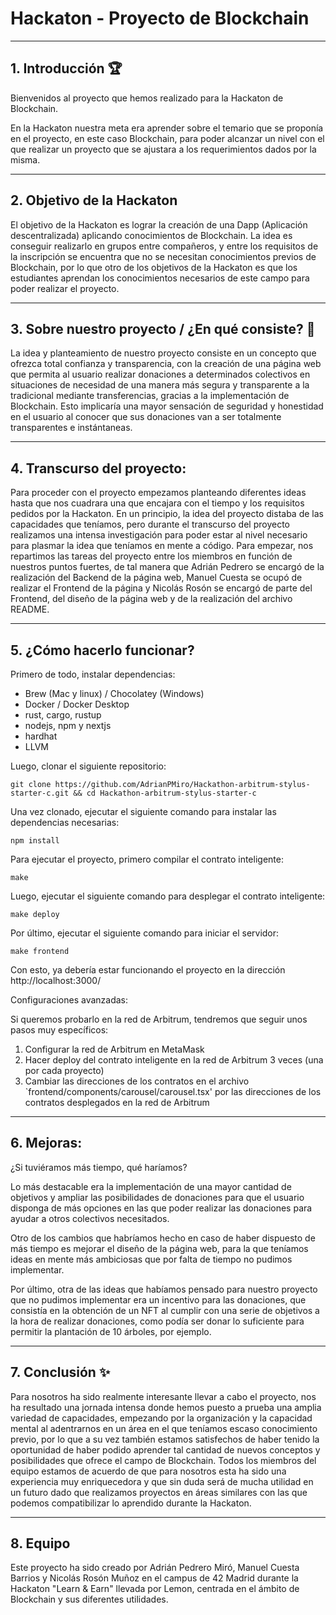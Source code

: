 # Hackaton - Proyecto de Blockchain

-----------------------------------------------------

## 1. Introducción 🏆

Bienvenidos al proyecto que hemos realizado para la Hackaton de Blockchain. 

En la Hackaton nuestra meta era aprender sobre el temario que se proponía en el proyecto, en este caso Blockchain, para poder alcanzar un nivel con el que realizar un proyecto que se ajustara a los requerimientos dados por la misma.

-----------------------------------------------------

## 2. Objetivo de la Hackaton

El objetivo de la Hackaton es lograr la creación de una Dapp (Aplicación descentralizada) aplicando conocimientos de Blockchain. La idea es conseguir realizarlo en grupos entre compañeros, y entre los requisitos de la inscripción se encuentra que no se necesitan conocimientos previos de Blockchain, por lo que otro de los objetivos de la Hackaton es que los estudiantes aprendan los conocimientos necesarios de este campo para poder realizar el proyecto.

-----------------------------------------------------

## 3. Sobre nuestro proyecto / ¿En qué consiste? 🎯

La idea y planteamiento de nuestro proyecto consiste en un concepto que ofrezca total confianza y transparencia, con la creación de una página web que permita al usuario realizar donaciones a determinados colectivos en situaciones de necesidad de una manera más segura y transparente a la tradicional mediante transferencias, gracias a la implementación de Blockchain. Esto implicaría una mayor sensación de seguridad y honestidad en el usuario al conocer que sus donaciones van a ser totalmente transparentes e instántaneas.

-----------------------------------------------------

## 4. Transcurso del proyecto:

Para proceder con el proyecto empezamos planteando diferentes ideas hasta que nos cuadrara una que encajara con el tiempo y los requisitos pedidos por la Hackaton. En un principio, la idea del proyecto distaba de las capacidades que teníamos, pero durante el transcurso del proyecto realizamos una intensa investigación para poder estar al nivel necesario para plasmar la idea que teníamos en mente a código. Para empezar, nos repartimos las tareas del proyecto entre los miembros en función de nuestros puntos fuertes, de tal manera que Adrián Pedrero se encargó de la realización del Backend de la página web, Manuel Cuesta se ocupó de realizar el Frontend de la página y Nicolás Rosón se encargó de parte del Frontend, del diseño de la página web y de la realización del archivo README.

-----------------------------------------------------

## 5. ¿Cómo hacerlo funcionar?

Primero de todo, instalar dependencias:

- Brew (Mac y linux) / Chocolatey (Windows)
- Docker / Docker Desktop
- rust, cargo, rustup
- nodejs, npm y nextjs
- hardhat
- LLVM

Luego, clonar el siguiente repositorio:

```git clone https://github.com/AdrianPMiro/Hackathon-arbitrum-stylus-starter-c.git && cd Hackathon-arbitrum-stylus-starter-c``` 

Una vez clonado, ejecutar el siguiente comando para instalar las dependencias necesarias:

```npm install```

Para ejecutar el proyecto, primero compilar el contrato inteligente:

```make```

Luego, ejecutar el siguiente comando para desplegar el contrato inteligente:

```make deploy```

Por último, ejecutar el siguiente comando para iniciar el servidor:

```make frontend```

Con esto, ya debería estar funcionando el proyecto en la dirección http://localhost:3000/


Configuraciones avanzadas:

Si queremos probarlo en la red de Arbitrum, tendremos que seguir unos pasos muy específicos:

1. Configurar la red de Arbitrum en MetaMask
2. Hacer deploy del contrato inteligente en la red de Arbitrum 3 veces (una por cada proyecto)
3. Cambiar las direcciones de los contratos en el archivo `frontend/components/carousel/carousel.tsx' por las direcciones de los contratos desplegados en la red de Arbitrum

-----------------------------------------------------

## 6. Mejoras:

¿Si tuviéramos más tiempo, qué haríamos?

Lo más destacable era la implementación de una mayor cantidad de objetivos y ampliar las posibilidades de donaciones para que el usuario disponga de más opciones en las que poder realizar las donaciones para ayudar a otros colectivos necesitados.

Otro de los cambios que habríamos hecho en caso de haber dispuesto de más tiempo es mejorar el diseño de la página web, para la que teníamos ideas en mente más ambiciosas que por falta de tiempo no pudimos implementar.

Por último, otra de las ideas que habíamos pensado para nuestro proyecto que no pudimos implementar era un incentivo para las donaciones, que consistía en la obtención de un NFT al cumplir con una serie de objetivos a la hora de realizar donaciones, como podía ser donar lo suficiente para permitir la plantación de 10 árboles, por ejemplo.

-----------------------------------------------------

## 7. Conclusión ✨

Para nosotros ha sido realmente interesante llevar a cabo el proyecto, nos ha resultado una jornada intensa donde hemos puesto a prueba una amplia variedad de capacidades, empezando por la organización y la capacidad mental al adentrarnos en un área en el que teníamos escaso conocimiento previo, por lo que a su vez también estamos satisfechos de haber tenido la oportunidad de haber podido aprender tal cantidad de nuevos conceptos y posibilidades que ofrece el campo de Blockchain. Todos los miembros del equipo estamos de acuerdo de que para nosotros esta ha sido una experiencia muy enriquecedora y que sin duda será de mucha utilidad en un futuro dado que realizamos proyectos en áreas similares con las que podemos compatibilizar lo aprendido durante la Hackaton.


-----------------------------------------------------

## 8. Equipo

Este proyecto ha sido creado por Adrián Pedrero Miró, Manuel Cuesta Barrios y Nicolás Rosón Muñoz en el campus de 42 Madrid durante la Hackaton "Learn & Earn" llevada por Lemon, centrada en el ámbito de Blockchain y sus diferentes utilidades.
